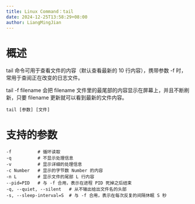 ```yaml
---
title: Linux Command：tail
date: 2024-12-25T13:58:29+08:00
author: LiangMingJian
---
```


# 概述

tail 命令可用于查看文件的内容（默认查看最新的 10 行内容），携带参数 -f 时，常用于查阅正在改变的日志文件。

tail -f filename 会把 filename 文件里的最尾部的内容显示在屏幕上，并且不断刷新，只要 filename 更新就可以看到最新的文件内容。

```
tail [参数] [文件]
```

# 支持的参数

```
-f          # 循环读取
-q          # 不显示处理信息
-v          # 显示详细的处理信息
-c Number   # 显示的字节数 Number 的内容
-n L        # 显示文件的尾部 L 行内容
--pid=PID   # 与 -f 合用，表示在进程 PID 死掉之后结束
-q, --quiet, --silent   # 从不输出给出文件名的头部
-s, --sleep-interval=S  # 与 -f 合用，表示在每次反复的间隔休眠 S 秒
```
